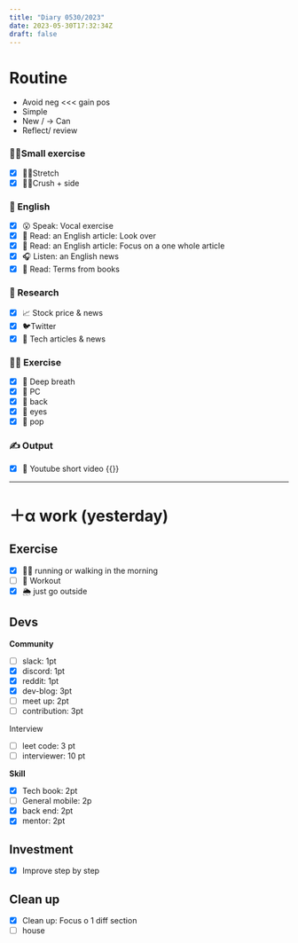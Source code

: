 ```yaml
---
title: "Diary 0530/2023"  
date: 2023-05-30T17:32:34Z
draft: false
---
```


# Routine

- Avoid neg  <<< gain pos
- Simple
- New / → Can
- Reflect/ review

### 🧘‍♀️Small exercise

- [x]  🤸‍♂️Stretch
- [x]  🧎‍♀️Crush + side

### 🏴󠁧󠁢󠁥󠁮󠁧󠁿 English

- [x]  😮 Speak: Vocal exercise
- [x]  📖 Read: an English article: Look over
- [x]  📖 Read: an English article: Focus on a one whole article
- [x]  🎧 Listen:  an English news
- [x]  📖 Read: Terms from books

### 👀 Research

- [x]  📈 Stock price & news
- [x]  🐦Twitter
- [x]  👾 Tech articles & news

### 🧘‍♀️ Exercise

- [x]  🧘 Deep breath
- [x]  🧘 PC
- [x]  🙆 back
- [x]  🧐 eyes
- [x]  🕺 pop

### ✍️ Output

- [x]  🎥 Youtube short video {{<youtube pTfhmA3kNc0>}}

---

# ＋α work (yesterday)

## Exercise

- [x]  🏃‍♀️ running or walking in the morning
- [ ]  💪 Workout
- [x]  🌦 just go outside

## Devs

**Community**

- [ ]  slack: 1pt
- [x]  discord: 1pt
- [x]  reddit: 1pt
- [x]  dev-blog: 3pt
- [ ]  meet up: 2pt
- [ ]  contribution: 3pt

Interview

- [ ]  leet code: 3 pt
- [ ]  interviewer: 10 pt

**Skill**

- [x]  Tech book: 2pt
- [ ]  General mobile: 2p
- [x]  back end: 2pt
- [x]  mentor: 2pt

## Investment

- [x]  Improve step by step

## Clean up

- [x]  Clean up: Focus o 1 diff section
- [ ]  house